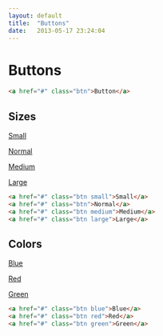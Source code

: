 ```yaml
---
layout: default
title:  "Buttons"
date:   2013-05-17 23:24:04
---
```


Buttons
=======

~~~html
<a href="#" class="btn">Button</a>
~~~

Sizes
------

<p><a href="#" class="btn small">Small</a></p>

<p><a href="#" class="btn">Normal</a></p>

<p><a href="#" class="btn medium">Medium</a></p>

<p><a href="#" class="btn large">Large</a></p>

~~~html
<a href="#" class="btn small">Small</a>
<a href="#" class="btn">Normal</a>
<a href="#" class="btn medium">Medium</a>
<a href="#" class="btn large">Large</a>
~~~

Colors
------

<p><a href="#" class="btn blue">Blue</a></p>
<p><a href="#" class="btn red">Red</a></p>
<p><a href="#" class="btn green">Green</a></p>

~~~html
<a href="#" class="btn blue">Blue</a>
<a href="#" class="btn red">Red</a>
<a href="#" class="btn green">Green</a>
~~~
